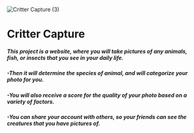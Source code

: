 
![Critter Capture (3)](https://github.com/user-attachments/assets/3d78e028-fb25-499e-a9c6-ade0dabb94bc)

# Critter Capture

##### This project is a website, where you will take pictures of any animals, fish, or insects that you see in your daily life. 

##### -Then it will determine the species of animal, and will categorize your photo for you.

##### -You will also receive a score for the quality of your photo based on a variety of factors. 

##### -You can share your account with others, so your friends can see the creatures that you have pictures of.
